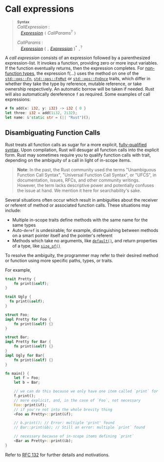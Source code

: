 # Call expressions

> **<sup>Syntax</sup>**\
> _CallExpression_ :\
> &nbsp;&nbsp; [_Expression_] `(` _CallParams_<sup>?</sup> `)`
>
> _CallParams_ :\
> &nbsp;&nbsp; [_Expression_]&nbsp;( `,` [_Expression_] )<sup>\*</sup> `,`<sup>?</sup>

A _call expression_ consists of an expression followed by a parenthesized
expression-list. It invokes a function, providing zero or more input variables.
If the function eventually returns, then the expression completes. For
[non-function types](../types/function-item.md), the expression f(...) uses
the method on one of the [`std::ops::Fn`], [`std::ops::FnMut`] or
[`std::ops::FnOnce`] traits, which differ in whether they take the type by
reference, mutable reference, or take ownership respectively. An automatic
borrow will be taken if needed. Rust will also automatically dereference `f` as
required. Some examples of call expressions:

```rust
# fn add(x: i32, y: i32) -> i32 { 0 }
let three: i32 = add(1i32, 2i32);
let name: &'static str = (|| "Rust")();
```

## Disambiguating Function Calls

Rust treats all function calls as sugar for a more explicit, [fully-qualified
syntax]. Upon compilation, Rust will desugar all function calls into the explicit
form. Rust may sometimes require you to qualify function calls with trait,
depending on the ambiguity of a call in light of in-scope items.

> **Note**: In the past, the Rust community used the terms "Unambiguous
> Function Call Syntax", "Universal Function Call Syntax", or "UFCS", in
> documentation, issues, RFCs, and other community writings. However, the term
> lacks descriptive power and potentially confuses the issue at hand. We mention
> it here for searchability's sake.

Several situations often occur which result in ambiguities about the receiver or
referent of method or associated function calls. These situations may include:

* Multiple in-scope traits define methods with the same name for the same types
* Auto-`deref` is undesirable; for example, distinguishing between methods on a
  smart pointer itself and the pointer's referent
* Methods which take no arguments, like [`default()`], and return properties of a
  type, like [`size_of()`]

To resolve the ambiguity, the programmer may refer to their desired method or
function using more specific paths, types, or traits.

For example,

```rust
trait Pretty {
    fn print(&self);
}

trait Ugly {
  fn print(&self);
}

struct Foo;
impl Pretty for Foo {
    fn print(&self) {}
}

struct Bar;
impl Pretty for Bar {
    fn print(&self) {}
}
impl Ugly for Bar{
    fn print(&self) {}
}

fn main() {
    let f = Foo;
    let b = Bar;

    // we can do this because we only have one item called `print` for `Foo`s
    f.print();
    // more explicit, and, in the case of `Foo`, not necessary
    Foo::print(&f);
    // if you're not into the whole brevity thing
    <Foo as Pretty>::print(&f);

    // b.print(); // Error: multiple 'print' found
    // Bar::print(&b); // Still an error: multiple `print` found

    // necessary because of in-scope items defining `print`
    <Bar as Pretty>::print(&b);
}
```

Refer to [RFC 132] for further details and motivations.

[RFC 132]: https://github.com/rust-lang/rfcs/blob/master/text/0132-ufcs.md
[_Expression_]: ../expressions.md
[`default()`]: https://doc.rust-lang.org/std/default/trait.Default.html#tymethod.default
[`size_of()`]: https://doc.rust-lang.org/std/mem/fn.size_of.html
[`std::ops::FnMut`]: https://doc.rust-lang.org/std/ops/trait.FnMut.html
[`std::ops::FnOnce`]: https://doc.rust-lang.org/std/ops/trait.FnOnce.html
[`std::ops::Fn`]: https://doc.rust-lang.org/std/ops/trait.Fn.html
[fully-qualified syntax]: ../paths.md#限定路径
